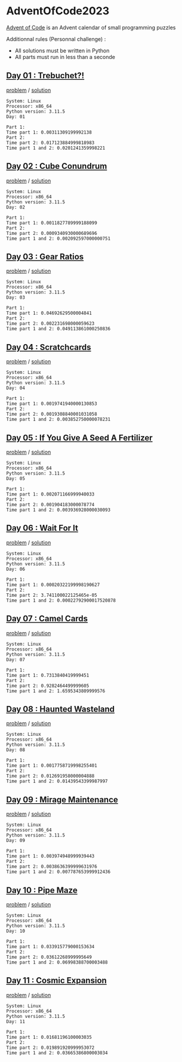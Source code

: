 # AdventOfCode2023
[Advent of Code](https://adventofcode.com/2023/about) is an Advent calendar of small programming puzzles

Additionnal rules (Personnal challenge) :
- All solutions must be written in Python
- All parts must run in less than a seconde


## [Day 01 : Trebuchet?!](https://adventofcode.com/2023/day/1)

[problem](https://adventofcode.com/2023/day/1) / [solution](./src/day01/)

```text
System: Linux
Processor: x86_64
Python version: 3.11.5
Day: 01

Part 1:
Time part 1: 0.00311309199992138
Part 2:
Time part 2: 0.017123884999818983
Time part 1 and 2: 0.0201241359998221
```

## [Day 02 : Cube Conundrum](https://adventofcode.com/2023/day/2)

[problem](https://adventofcode.com/2023/day/2) / [solution](./src/day02/)

```text
System: Linux
Processor: x86_64
Python version: 3.11.5
Day: 02

Part 1:
Time part 1: 0.0011827789999188099
Part 2:
Time part 2: 0.0009340930000689696
Time part 1 and 2: 0.002092597000000751
```

## [Day 03 : Gear Ratios](https://adventofcode.com/2023/day/3)

[problem](https://adventofcode.com/2023/day/3) / [solution](./src/day03/)

```text
System: Linux
Processor: x86_64
Python version: 3.11.5
Day: 03

Part 1:
Time part 1: 0.04692629500004841
Part 2:
Time part 2: 0.002231698000059623
Time part 1 and 2: 0.049113861000250836
```

## [Day 04 : Scratchcards](https://adventofcode.com/2023/day/4)

[problem](https://adventofcode.com/2023/day/4) / [solution](./src/day04/)

```text
System: Linux
Processor: x86_64
Python version: 3.11.5
Day: 04

Part 1:
Time part 1: 0.0019741940000130853
Part 2:
Time part 2: 0.0019308840001031058
Time part 1 and 2: 0.003852750000078231
```

## [Day 05 : If You Give A Seed A Fertilizer](https://adventofcode.com/2023/day/5)

[problem](https://adventofcode.com/2023/day/5) / [solution](./src/day05/)

```text
System: Linux
Processor: x86_64
Python version: 3.11.5
Day: 05

Part 1:
Time part 1: 0.002071166999940033
Part 2:
Time part 2: 0.001904183000078774
Time part 1 and 2: 0.003936928000030093
```

## [Day 06 : Wait For It](https://adventofcode.com/2023/day/6)

[problem](https://adventofcode.com/2023/day/6) / [solution](./src/day06/)

```text
System: Linux
Processor: x86_64
Python version: 3.11.5
Day: 06

Part 1:
Time part 1: 0.00020322199998190627
Part 2:
Time part 2: 3.741100022125465e-05
Time part 1 and 2: 0.00022792900017520878
```

## [Day 07 : Camel Cards](https://adventofcode.com/2023/day/7)

[problem](https://adventofcode.com/2023/day/7) / [solution](./src/day07/)

```text
System: Linux
Processor: x86_64
Python version: 3.11.5
Day: 07

Part 1:
Time part 1: 0.7313840419999451
Part 2:
Time part 2: 0.9282464499999605
Time part 1 and 2: 1.6595343809999576
```

## [Day 08 : Haunted Wasteland](https://adventofcode.com/2023/day/8)

[problem](https://adventofcode.com/2023/day/8) / [solution](./src/day08/)

```text
System: Linux
Processor: x86_64
Python version: 3.11.5
Day: 08

Part 1:
Time part 1: 0.0017758719998255401
Part 2:
Time part 2: 0.012691958000004888
Time part 1 and 2: 0.01439543399987997
```

## [Day 09 : Mirage Maintenance](https://adventofcode.com/2023/day/9)

[problem](https://adventofcode.com/2023/day/9) / [solution](./src/day09/)

```text
System: Linux
Processor: x86_64
Python version: 3.11.5
Day: 09

Part 1:
Time part 1: 0.003974948999939443
Part 2:
Time part 2: 0.0038636399999631976
Time part 1 and 2: 0.007787653999912436
```

## [Day 10 : Pipe Maze](https://adventofcode.com/2023/day/10)

[problem](https://adventofcode.com/2023/day/10) / [solution](./src/day10/)

```text
System: Linux
Processor: x86_64
Python version: 3.11.5
Day: 10

Part 1:
Time part 1: 0.033915779000153634
Part 2:
Time part 2: 0.03612268999995649
Time part 1 and 2: 0.06998388700003488
```

## [Day 11 : Cosmic Expansion](https://adventofcode.com/2023/day/11)

[problem](https://adventofcode.com/2023/day/11) / [solution](./src/day11/)

```text
System: Linux
Processor: x86_64
Python version: 3.11.5
Day: 11

Part 1:
Time part 1: 0.01681196100003035
Part 2:
Time part 2: 0.019891920999953072
Time part 1 and 2: 0.03665386800003034
```
